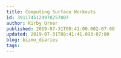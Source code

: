 ```yaml
---
title: Computing Surface Workouts
id: 3911745129978257007
author: Kirby Urner
published: 2019-07-31T08:41:00.002-07:00
updated: 2019-07-31T08:41:41.093-07:00
blog: bizmo_diaries
tags: 
---
```


